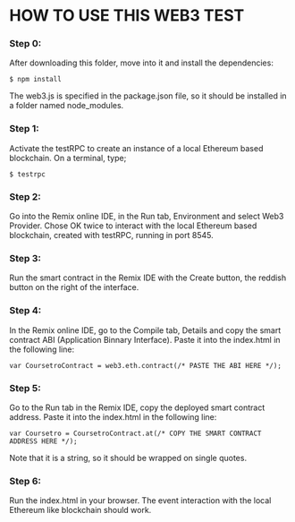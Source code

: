 # HOW TO USE THIS WEB3 TEST

### Step 0:

After downloading this folder, move into it and install the dependencies:

```
$ npm install
```

The web3.js is specified in the package.json file, so it should be installed in a folder named node_modules.

### Step 1:

Activate the testRPC to create an instance of a local Ethereum based blockchain.
On a terminal, type;

```
$ testrpc
```

### Step 2:

Go into the Remix online IDE, in the Run tab, Environment and select Web3 Provider.
Chose OK twice to interact with the local Ethereum based blockchain, created with testRPC, running in port 8545.

### Step 3:

Run the smart contract in the Remix IDE with the Create button, the reddish button on the right of the interface.

### Step 4:

In the Remix online IDE, go to the Compile tab, Details and copy the smart contract ABI (Application Binnary Interface). Paste it into the index.html in the following line:

```
var CoursetroContract = web3.eth.contract(/* PASTE THE ABI HERE */);
``` 

### Step 5:

Go to the Run tab in the Remix IDE, copy the deployed smart contract address.
Paste it into the index.html in the following line:

```
var Coursetro = CoursetroContract.at(/* COPY THE SMART CONTRACT ADDRESS HERE */);
``` 

Note that it is a string, so it should be wrapped on single quotes.

### Step 6:

Run the index.html in your browser. 
The event interaction with the local Ethereum like blockchain should work.





